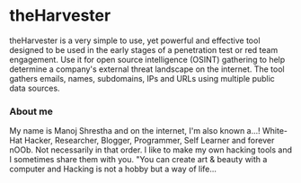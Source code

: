 # theHarvester
theHarvester is a very simple to use, yet powerful and effective tool designed to be used in the early stages of a penetration test or red team engagement. Use it for open source intelligence (OSINT) gathering to help determine a company's external threat landscape on the internet. The tool gathers emails, names, subdomains, IPs and URLs using multiple public data sources.

### About me 
My name is Manoj Shrestha and on the internet, I'm also known a...! White-Hat Hacker, Researcher, Blogger, Programmer, Self Learner and forever nOOb. Not necessarily in that order. I like to make my own hacking tools and I sometimes share them with you. "You can create art & beauty with a computer and Hacking is not a hobby but a way of life...

